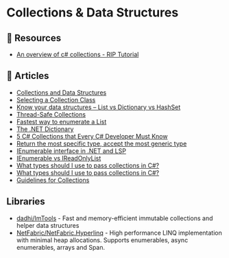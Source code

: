 # Collections & Data Structures

## 📘 Resources
- [An overview of c# collections - RIP Tutorial](https://riptutorial.com/csharp/topic/2344/an-overview-of-csharp-collections)

## 📕 Articles
- [Collections and Data Structures](https://docs.microsoft.com/en-us/dotnet/standard/collections/)
- [Selecting a Collection Class](https://docs.microsoft.com/en-us/dotnet/standard/collections/selecting-a-collection-class)
- [Know your data structures – List vs Dictionary vs HashSet](https://www.davidguida.net/know-your-data-structures-list-vs-dictionary-vs-hashset/)
- [Thread-Safe Collections](https://docs.microsoft.com/en-us/dotnet/standard/collections/thread-safe/)
- [Fastest way to enumerate a List<T>](https://www.meziantou.net/fastest-way-to-enumerate-a-list-t.htm)
- [The .NET Dictionary](https://www.red-gate.com/simple-talk/blogs/the-net-dictionary/)
- [5 C# Collections that Every C# Developer Must Know](https://programmingwithmosh.com/net/csharp-collections/)
- [Return the most specific type, accept the most generic type](https://enterprisecraftsmanship.com/posts/return-the-most-specific-type/)
- [IEnumerable interface in .NET and LSP](https://enterprisecraftsmanship.com/posts/ienumerable-interface-in-net-and-lsp/)
- [IEnumerable vs IReadOnlyList](https://enterprisecraftsmanship.com/posts/ienumerable-vs-ireadonlylist/)
- [What types should I use to pass collections in C#?](https://markheath.net/post/passing-collections-csharp)
- [What types should I use to pass collections in C#?](https://markheath.net/post/passing-collections-csharp)
- [Guidelines for Collections](https://docs.microsoft.com/en-us/dotnet/standard/design-guidelines/guidelines-for-collections)
## Libraries
- [dadhi/ImTools](https://github.com/dadhi/ImTools) - Fast and memory-efficient immutable collections and helper data structures
- [NetFabric/NetFabric.Hyperlinq](https://github.com/NetFabric/NetFabric.Hyperlinq) - High performance LINQ implementation with minimal heap allocations. Supports enumerables, async enumerables, arrays and Span<T>.